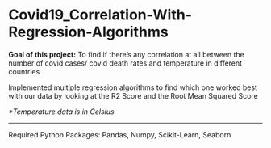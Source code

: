 # Covid19_Correlation-With-Regression-Algorithms

**Goal of this project:** To find if there’s any correlation at all between the number of covid cases/ covid death rates and temperature in different countries 

Implemented multiple regression algorithms to find which one worked best with our data by looking at the R2 Score and the Root Mean Squared Score 

_*Temperature data is in Celsius_ 

___________________________________________________________________________________________________________________________________________

Required Python Packages:   Pandas,
                            Numpy,
                            Scikit-Learn,
                            Seaborn
                            

 
